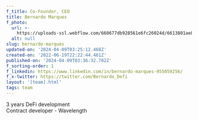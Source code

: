 ```yaml
---
f_title: Co-Founder, CEO
title: Bernardo Marques
f_photo:
  url: >-
    https://uploads-ssl.webflow.com/660677db928561e6fc26024d/6613801ae8d61f1407b5a976_bernardo-v2.jpg
  alt: null
slug: bernardo-marques
updated-on: '2024-04-09T03:25:12.468Z'
created-on: '2022-06-19T22:22:44.461Z'
published-on: '2024-04-09T03:36:32.702Z'
f_sorting-order: 1
f_linkedin: https://www.linkedin.com/in/bernardo-marques-955059256/
f_x-twitter: https://twitter.com/Bernardo_Defi
layout: '[team].html'
tags: team
---
```


3 years DeFi development  
Contract developer - Wavelength
